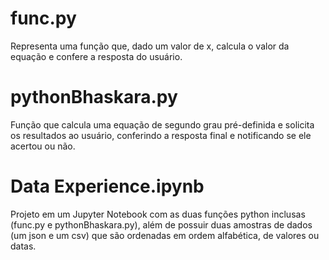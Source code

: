 # func.py 
Representa uma função que, dado um valor de x, calcula o valor da equação e confere a resposta do usuário.
	
# pythonBhaskara.py
Função que calcula uma equação de segundo grau pré-definida e solicita os resultados ao usuário, conferindo a resposta final e notificando se ele acertou ou não.

# Data Experience.ipynb
Projeto em um Jupyter Notebook com as duas funções python inclusas (func.py e pythonBhaskara.py), além de possuir duas amostras de dados (um json e um csv) que são ordenadas em ordem alfabética, de valores ou datas.
